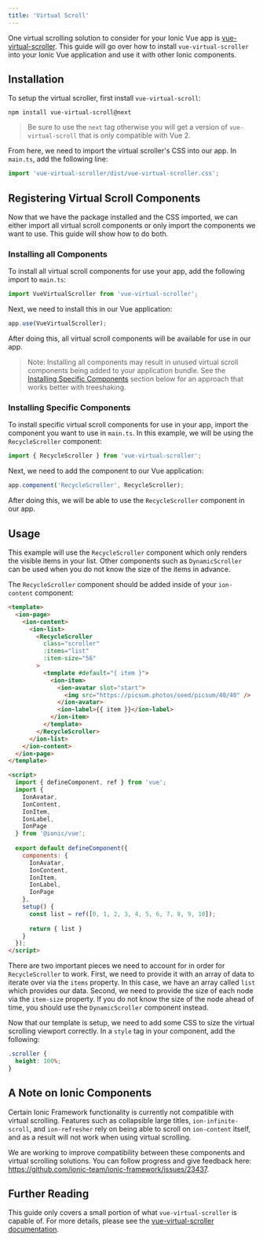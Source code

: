 ```yaml
---
title: 'Virtual Scroll'
---
```


One virtual scrolling solution to consider for your Ionic Vue app is [vue-virtual-scroller](https://github.com/Akryum/vue-virtual-scroller/blob/next/packages/vue-virtual-scroller/README.md). This guide will go over how to install `vue-virtual-scroller` into your Ionic Vue application and use it with other Ionic components.

## Installation

To setup the virtual scroller, first install `vue-virtual-scroll`:

```shell
npm install vue-virtual-scroll@next
```

> Be sure to use the `next` tag otherwise you will get a version of `vue-virtual-scroll` that is only compatible with Vue 2.

From here, we need to import the virtual scroller's CSS into our app. In `main.ts`, add the following line:

```js
import 'vue-virtual-scroller/dist/vue-virtual-scroller.css';
```

## Registering Virtual Scroll Components

Now that we have the package installed and the CSS imported, we can either import all virtual scroll components or only import the components we want to use. This guide will show how to do both.

### Installing all Components

To install all virtual scroll components for use your app, add the following import to `main.ts`:

```js
import VueVirtualScroller from 'vue-virtual-scroller';
```

Next, we need to install this in our Vue application:

```js
app.use(VueVirtualScroller);
```

After doing this, all virtual scroll components will be available for use in our app.

> Note: Installing all components may result in unused virtual scroll components being added to your application bundle. See the [Installing Specific Components](#installing-specific-components) section below for an approach that works better with treeshaking.

### Installing Specific Components

To install specific virtual scroll components for use in your app, import the component you want to use in `main.ts`. In this example, we will be using the `RecycleScroller` component:

```js
import { RecycleScroller } from 'vue-virtual-scroller';
```

Next, we need to add the component to our Vue application:

```js
app.component('RecycleScroller', RecycleScroller);
```

After doing this, we will be able to use the `RecycleScroller` component in our app.

## Usage

This example will use the `RecycleScroller` component which only renders the visible items in your list. Other components such as `DynamicScroller` can be used when you do not know the size of the items in advance.

The `RecycleScroller` component should be added inside of your `ion-content` component:

```html
<template>
  <ion-page>
    <ion-content>
      <ion-list>
        <RecycleScroller
          class="scroller"
          :items="list"
          :item-size="56"
        >
          <template #default="{ item }">
            <ion-item>
              <ion-avatar slot="start">
                <img src="https://picsum.photos/seed/picsum/40/40" />
              </ion-avatar>
              <ion-label>{{ item }}</ion-label>
            </ion-item>
          </template>
        </RecycleScroller>
      </ion-list>
    </ion-content>
  </ion-page>
</template>

<script>
  import { defineComponent, ref } from 'vue';
  import {
    IonAvatar,
    IonContent,
    IonItem,
    IonLabel,
    IonPage
  } from '@ionic/vue';
  
  export default defineComponent({
    components: {
      IonAvatar,
      IonContent,
      IonItem,
      IonLabel,
      IonPage
    },
    setup() {
      const list = ref([0, 1, 2, 3, 4, 5, 6, 7, 8, 9, 10]);
      
      return { list }
    }
  });
</script>
```

There are two important pieces we need to account for in order for `RecycleScroller` to work. First, we need to provide it with an array of data to iterate over via the `items` property. In this case, we have an array called `list` which provides our data. Second, we need to provide the size of each node via the `item-size` property. If you do not know the size of the node ahead of time, you should use the `DynamicScroller` component instead.

Now that our template is setup, we need to add some CSS to size the virtual scrolling viewport correctly. In a `style` tag in your component, add the following:

```css
.scroller {
  height: 100%;
}
```

## A Note on Ionic Components

Certain Ionic Framework functionality is currently not compatible with virtual scrolling. Features such as collapsible large titles, `ion-infinite-scroll`, and `ion-refresher` rely on being able to scroll on `ion-content` itself, and as a result will not work when using virtual scrolling.

We are working to improve compatibility between these components and virtual scrolling solutions. You can follow progress and give feedback here: https://github.com/ionic-team/ionic-framework/issues/23437.

## Further Reading

This guide only covers a small portion of what `vue-virtual-scroller` is capable of. For more details, please see the [vue-virtual-scroller documentation](https://github.com/Akryum/vue-virtual-scroller/blob/next/packages/vue-virtual-scroller/README.md).